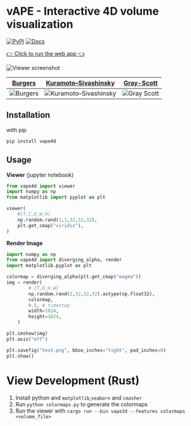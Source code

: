 # vAPE - Interactive 4D volume visualization

[![PyPI](https://img.shields.io/pypi/v/vape4d.svg)](https://pypi.org/project/vape4d/)
[![Docs](https://img.shields.io/badge/docs-mkdocs-blue)
](https://keksboter.github.io/vape4d/docs/)

[👉 Click to run the web app 👈](https://keksboter.github.io/vape4d)

![Viewer screenshot](https://raw.githubusercontent.com/KeKsBoTer/vape4d/master/screenshot.png)

[Burgers](https://en.wikipedia.org/wiki/Burgers%27_equation)            |  [Kuramoto–Sivashinsky](https://en.wikipedia.org/wiki/Kuramoto%E2%80%93Sivashinsky_equation)                              |  [Gray-Scott](https://groups.csail.mit.edu/mac/projects/amorphous/GrayScott/)
:-------------------------:|:------------------------:|:-------------------------:
![Burgers](https://raw.githubusercontent.com/KeKsBoTer/vape4d/master/references_3d/burgers_1.webp)  |![Kuramoto–Sivashinsky](https://raw.githubusercontent.com/KeKsBoTer/vape4d/master/references_3d/ks.webp)|![Gray Scott](https://raw.githubusercontent.com/KeKsBoTer/vape4d/master/references_3d/gray_scott.webp)|


## Installation

with pip
```
pip install vape4d
```


## Usage

**Viewer** (jupyter notebook)
```python
from vape4d import viewer
import numpy as np
from matplotlib import pyplot as plt

viewer(
    #[T,C,D,W,H]
    np.random.rand(1,1,32,32,32),
    plt.get_cmap("viridis"),   
)
```

**Render Image**
```python
import numpy as np
from vape4d import diverging_alpha, render
import matplotlib.pyplot as plt

colormap = diverging_alpha(plt.get_cmap("magma"))
img = render(
        # [T,D,H,W]
        np.random.rand(2,32,32,32).astype(np.float32),
        colormap,
        0.5, # timestep
        width=1024,
        height=1024,
    )

plt.imshow(img)
plt.axis("off")

plt.savefig("test.png", bbox_inches="tight", pad_inches=0)
plt.show()
```


# View Development (Rust)

1. Install python and `matplotlib`,`seaborn` and `cmasher`
2. Run `python colormaps.py` to generate the colormaps
3. Run the viewer with `cargo run --bin vape3d --features colormaps <volume_file>`